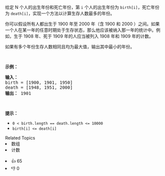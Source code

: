 <p>给定 N 个人的出生年份和死亡年份，第 <code>i</code> 个人的出生年份为 <code>birth[i]</code>，死亡年份为 <code>death[i]</code>，实现一个方法以计算生存人数最多的年份。</p>

<p>你可以假设所有人都出生于 1900 年至 2000 年（含 1900 和 2000 ）之间。如果一个人在某一年的任意时期处于生存状态，那么他应该被纳入那一年的统计中。例如，生于 1908 年、死于 1909 年的人应当被列入 1908 年和 1909 年的计数。</p>

<p>如果有多个年份生存人数相同且均为最大值，输出其中最小的年份。</p>

<p>&nbsp;</p>

<p><strong>示例：</strong></p>

<pre>
<strong>输入：</strong>
birth = [1900, 1901, 1950]
death = [1948, 1951, 2000]
<strong>输出：</strong> 1901
</pre>

<p>&nbsp;</p>

<p><strong>提示：</strong></p>

<ul> 
 <li><code>0 &lt; birth.length == death.length &lt;= 10000</code></li> 
 <li><code>birth[i] &lt;= death[i]</code></li> 
</ul>

<div><div>Related Topics</div><div><li>数组</li><li>计数</li></div></div><br><div><li>👍 65</li><li>👎 0</li></div>
